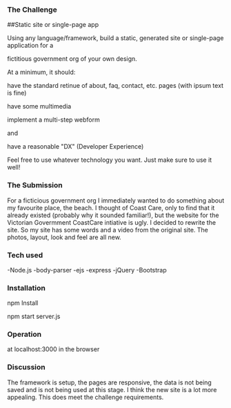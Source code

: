 ### The Challenge

##Static site or single-page app

Using any language/framework, build a static, generated site or single-page application for a

fictitious government org of your own design.

At a minimum, it should:

have the standard retinue of about, faq, contact, etc. pages (with ipsum text is fine)

have some multimedia

implement a multi-step webform

and

have a reasonable "DX" (Developer Experience)

Feel free to use whatever technology you want. Just make sure to use it well!


### The Submission

For a ficticious government org I immediately wanted to do something about my favourite place, the beach. I thought of Coast Care, only to find that it already existed (probably why it sounded familiar!), but the website for the Victorian Govermment CoastCare intiative is ugly. I decided to rewrite the site. So my site has some words and a video from the original site. The photos, layout, look and feel are all new.


### Tech used

-Node.js
  -body-parser
  -ejs
  -express
-jQuery
-Bootstrap


### Installation

npm Install

npm start server.js


### Operation

at localhost:3000 in the browser


### Discussion

The framework is setup, the pages are responsive, the data is not being saved and is not being used at this stage. I think the new site is a lot more appealing. This does meet the challenge requirements.

